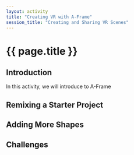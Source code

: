 ```yaml
---
layout: activity
title: "Creating VR with A-Frame"
session_title: "Creating and Sharing VR Scenes"
---
```


# {{ page.title }}

## Introduction

In this activity, we will introduce to A-Frame

## Remixing a Starter Project

## Adding More Shapes

## Challenges
